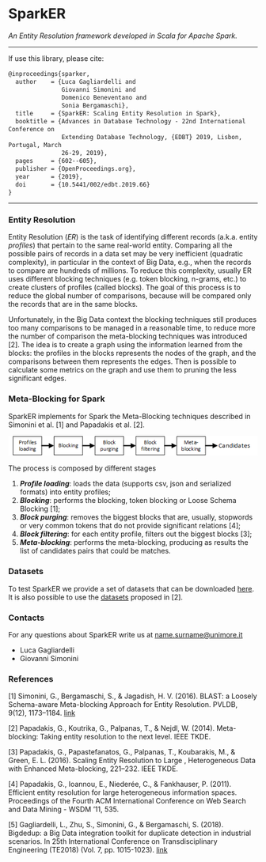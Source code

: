 # SparkER
_An Entity Resolution framework developed in Scala for Apache Spark._

---

If use this library, please cite:

```
@inproceedings{sparker,
  author    = {Luca Gagliardelli and
               Giovanni Simonini and
               Domenico Beneventano and
               Sonia Bergamaschi},
  title     = {SparkER: Scaling Entity Resolution in Spark},
  booktitle = {Advances in Database Technology - 22nd International Conference on
               Extending Database Technology, {EDBT} 2019, Lisbon, Portugal, March
               26-29, 2019},
  pages     = {602--605},
  publisher = {OpenProceedings.org},
  year      = {2019},
  doi       = {10.5441/002/edbt.2019.66}
}
```

---

### Entity Resolution
Entity Resolution (*ER*) is the task of identifying different records (a.k.a. entity *profiles*) that pertain to the same real-world entity. Comparing all the possible pairs of records in a data set may be very inefficient (quadratic complexity), in particular in the context of Big Data, e.g., when the records to compare are hundreds of millions. To reduce this complexity, usually ER uses different blocking techniques (e.g. token blocking, n-grams, etc.) to create clusters of profiles (called blocks). The goal of this process is to reduce the global number of comparisons, because will be compared only the records that are in the same blocks.

Unfortunately, in the Big Data context the blocking techniques still produces too many comparisons to be managed in a reasonable time, to reduce more the number of comparison the meta-blocking techniques was introduced [2]. The idea is to create a graph using the information learned from the blocks: the profiles in the blocks represents the nodes of the graph, and the comparisons between them represents the edges. Then is possible to calculate some metrics on the graph and use them to pruning the less significant edges.

### Meta-Blocking for Spark
SparkER implements for Spark the Meta-Blocking techniques described in Simonini et al. [1] and Papadakis et al. [2].

[![stages](https://github.com/Gaglia88/sparker/raw/master/img/stages.png)](#stages)

The process is composed by different stages
1. ***Profile loading***: loads the data (supports csv, json and serialized formats) into entity profiles;
2. ***Blocking***: performs the blocking, token blocking or Loose Schema Blocking [1];
4. ***Block purging***: removes the biggest blocks that are, usually, stopwords or very common tokens that do not provide significant relations [4];
5. ***Block filtering***: for each entity profile, filters out the biggest blocks [3];
6. ***Meta-blocking***: performs the meta-blocking, producing as results the list of candidates pairs that could be matches.

### Datasets
To test SparkER we provide a set of datasets that can be downloaded [here](https://sourceforge.net/projects/sparker/files/). It is also possible to use the [datasets](https://sourceforge.net/projects/erframework/files/) proposed in [2].

### Contacts
For any questions about SparkER write us at name.surname@unimore.it
* Luca Gagliardelli
* Giovanni Simonini

### References
[1] Simonini, G., Bergamaschi, S., & Jagadish, H. V. (2016). BLAST: a Loosely Schema-aware Meta-blocking Approach for Entity Resolution. PVLDB, 9(12), 1173–1184. [link](http://www.vldb.org/pvldb/vol9/p1173-simonini.pdf)

[2] Papadakis, G., Koutrika, G., Palpanas, T., & Nejdl, W. (2014). Meta-blocking: Taking entity resolution to the next level. IEEE TKDE.

[3] Papadakis, G., Papastefanatos, G., Palpanas, T., Koubarakis, M., & Green, E. L. (2016). Scaling Entity Resolution to Large , Heterogeneous Data with Enhanced Meta-blocking, 221–232. IEEE TKDE.

[4] Papadakis, G., Ioannou, E., Niederée, C., & Fankhauser, P. (2011). Efficient entity resolution for large heterogeneous information spaces. Proceedings of the Fourth ACM International Conference on Web Search and Data Mining - WSDM ’11, 535.

[5] Gagliardelli, L., Zhu, S., Simonini, G., & Bergamaschi, S. (2018). Bigdedup: a Big Data integration toolkit for duplicate detection in industrial scenarios. In 25th International Conference on Transdisciplinary Engineering (TE2018) (Vol. 7, pp. 1015-1023). [link](https://iris.unimore.it/retrieve/handle/11380/1165040/201434/ATDE7-1015.pdf)
